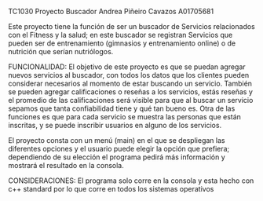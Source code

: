 TC1030 Proyecto Buscador
Andrea Piñeiro Cavazos
A01705681


Este proyecto tiene la función de ser un buscador de Servicios relacionados con el Fitness y la salud; en este buscador 
se registran Servicios que pueden ser de entrenamiento (gimnasios y entrenamiento online) o de nutrición que serían 
nutriólogos.

FUNCIONALIDAD: El objetivo de este proyecto es que se puedan agregar nuevos servicios al buscador, con todos los datos 
que los clientes pueden considerar necesarios al momento de estar buscando un servicio. 
También se pueden agregar calificaciones o reseñas a los servicios, estás reseñas y el promedio de las calificaciones será
visible para que al buscar un servicio sepamos que tanta confiabilidad tiene y qué tan bueno es. 
Otra de las funciones es que para cada servicio se muestra las personas que están inscritas, y se puede inscribir usuarios 
en alguno de los servicios.

El proyecto consta con un menú (main) en el que se despliegan las diferentes opciones y el usuario puede elegir la opción que 
prefiera; dependiendo de su elección el programa pedirá más información y mostrará el resultado en la consola.


CONSIDERACIONES: El programa solo corre en la consola y esta hecho con c++ standard por lo que corre en todos los sistemas 
operativos 
